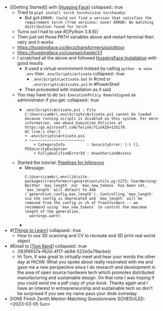 - [[Getting Started]] with [[Hugging Face]]
  collapsed:: true
	- Tried to ` pip3 install torch torchvision torchaudio  `
		- But got `ERROR: Could not find a version that satisfies the requirement torch (from versions: none) ERROR: No matching distribution found for torch`
	- Turns out I had to use #[[Python 3.8.6]]
	- Then just set those PATH variables above and restart terminal then retry and it works
	- https://huggingface.co/docs/transformers/quicktour
	- https://huggingface.co/course/chapter1/1
	- I scratched all the above and followed [HuggingFace Installation](https://huggingface.co/docs/transformers/installation) with good results
		- It used a virtual environment instead by calling `python -m venv .env` then `.env/Scripts/activate`
		  collapsed:: true
			- `.env\Scripts\activate.bat` in #cmd or `.env\Scripts\Activate.ps1` in #PowerShell
		- Then proceeded with installation as it said
	- You may have to do `Set-ExecutionPolicy RemoteSigned` as administrator if you get:
	  collapsed:: true
		- ```
		  .env\Scripts\Activate.ps1 : File C:\Users\cambr\.env\Scripts\Activate.ps1 cannot be loaded because running scripts is disabled on this system. For more information, see about_Execution_Policies at https:/go.microsoft.com/fwlink/?LinkID=135170.
		  At line:1 char:1
		  + .env\Scripts\Activate.ps1
		  + ~~~~~~~~~~~~~~~~~~~~~~~~~
		      + CategoryInfo          : SecurityError: (:) [], PSSecurityException
		      + FullyQualifiedErrorId : UnauthorizedAccess
		  ```
	- Started the tutorial: [Pipelines for Inference](https://huggingface.co/docs/transformers/pipeline_tutorial)
		- Message:
		  ```
		  C:\Users\cambr\.env\lib\site-packages\transformers\generation\utils.py:1273: UserWarning: Neither `max_length` nor `max_new_tokens` has been set, `max_length` will default to 448 (`generation_config.max_length`). Controlling `max_length` via the config is deprecated and `max_length` will be removed from the config in v5 of Transformers -- we recommend using `max_new_tokens` to control the maximum length of the generation.
		    warnings.warn(
		  ```
		-
- #[[Things to Learn]]
  collapsed:: true
	- How to use 3D scanning and CV to recreate and 3D print real world object
- #Email to [[Tom Rand]]
  collapsed:: true
	- ((63f9937a-f62d-4f17-ab9d-522e0a79acbe))
	- Hi Tom,
	  It was great to virtually meet and hear your words the other day at HtCtW. What you spoke about really resonated with me and gave me a new perspective since I do research and development in the area of open source hardware tech which promotes distributed manufacturing and sustainable design. On that note I was hoping if you could send me a pdf copy of your book. Thanks again and I have an interest in entrepreneurship and sustainable tech so don't be surprised if you see my name pass your desk someday.
- DONE Finish Zenith Mentor-Matching Questionnaire
  SCHEDULED: <2023-03-05 Sun>

[//begin]: # "Autogenerated link references for markdown compatibility"
[Hugging Face]: <../pages-ls/Hugging Face> "#Quick Ref"
[Things to Learn]: <../pages-ls/Things to Learn> "Things to Learn"
[Tom Rand]: <../pages-ls/Tom Rand> "Tom Rand"
[//end]: # "Autogenerated link references"